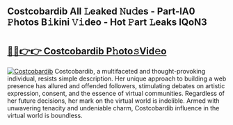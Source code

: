 ## Costcobardib All 𝙻eaked 𝙽u𝚍es - Part-lA0 𝙿hotos B𝚒kini 𝚅𝚒deo - Hot 𝙿art 𝙻eaks IQoN3

# <h2><a href="http://ld3i7mk.urlbe.top/?page=Costcobardib">🔗🔗👉👉 Costcobardib P𝚑oto𝚜Vid𝚎o</a></h2>

[![Costcobardib](https://i.imgur.com/eBuTRDB.gif)](http://ld3i7mk.urlbe.top/?page=Costcobardib)
Costcobardib, a multifaceted and thought-provoking individual, resists simple description. Her unique approach to building a web presence has allured and offended followers, stimulating debates on artistic expression, consent, and the essence of virtual communities. Regardless of her future decisions, her mark on the virtual world is indelible. Armed with unwavering tenacity and undeniable charm, Costcobardib influence in the virtual world is boundless.
